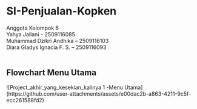 # SI-Penjualan-Kopken

Anggota Kelompok 6
<br>
Yahya Jailani – 2509116085
<br>
Muhammad Dzikri Andhika – 2509116103
<br>
Diara Gladys Ignacia F. S. – 2509116093
<br>
<br>
<h2> Flowchart Menu Utama </h2>
![Project_akhir_yang_kesekian_kalinya 1 -Menu Utama](https://github.com/user-attachments/assets/e00dac2b-a863-4211-9c5f-ecc261588fd2)
